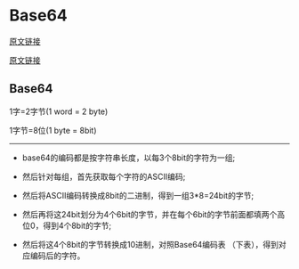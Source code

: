 # Base64

[原文链接]('https://blog.csdn.net/wanlixingzhe/article/details/7107923')

[原文链接]('http://www.cnblogs.com/hongru/archive/2012/01/14/2321397.html')

## Base64

1字=2字节(1 word = 2 byte) 

1字节=8位(1 byte = 8bit) 

--------------------- 

* base64的编码都是按字符串长度，以每3个8bit的字符为一组;

* 然后针对每组，首先获取每个字符的ASCII编码;

* 然后将ASCII编码转换成8bit的二进制，得到一组3*8=24bit的字节;

* 然后再将这24bit划分为4个6bit的字节，并在每个6bit的字节前面都填两个高位0，得到4个8bit的字节;

* 然后将这4个8bit的字节转换成10进制，对照Base64编码表 （下表），得到对应编码后的字符。
